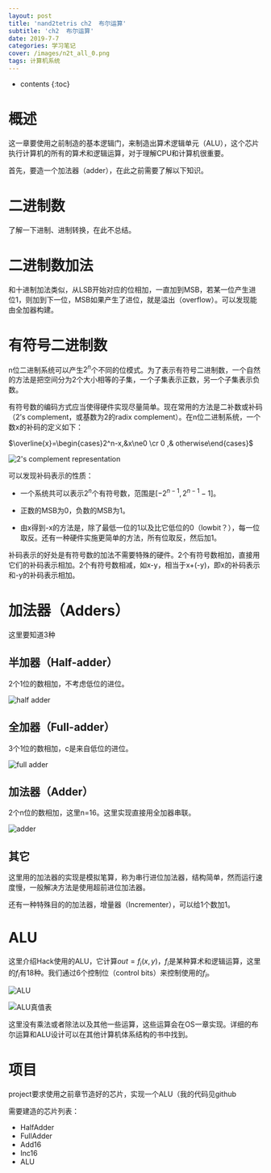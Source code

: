 ```yaml
---
layout: post
title: 'nand2tetris ch2  布尔运算'
subtitle: 'ch2  布尔运算'
date: 2019-7-7
categories: 学习笔记
cover: /images/n2t_all_0.png
tags: 计算机系统
---
```


* contents
{:toc}

# 概述

这一章要使用之前制造的基本逻辑门，来制造出算术逻辑单元（ALU），这个芯片执行计算机的所有的算术和逻辑运算，对于理解CPU和计算机很重要。

首先，要造一个加法器（adder），在此之前需要了解以下知识。

# 二进制数

了解一下进制、进制转换，在此不总结。

# 二进制数加法

和十进制加法类似，从LSB开始对应的位相加，一直加到MSB，若某一位产生进位1，则加到下一位，MSB如果产生了进位，就是溢出（overflow）。可以发现能由全加器构建。

# 有符号二进制数

n位二进制系统可以产生$2^n$个不同的位模式。为了表示有符号二进制数，一个自然的方法是把空间分为2个大小相等的子集，一个子集表示正数，另一个子集表示负数。

有符号数的编码方式应当使得硬件实现尽量简单。现在常用的方法是二补数或补码（2’s complement，或基数为2的radix complement）。在n位二进制系统，一个数x的补码的定义如下：

$\overline{x}=\begin{cases}2^n-x,&x\ne0 \cr 0 ,& otherwise\end{cases}$

![2's complement representation](/images/n2t_2_0.png)

可以发现补码表示的性质：

- 一个系统共可以表示$2^n$个有符号数，范围是$[-2^{n-1},2^{n-1}-1]$。

- 正数的MSB为0，负数的MSB为1。

- 由x得到-x的方法是，除了最低一位的1以及比它低位的0（lowbit？），每一位取反。还有一种硬件实施更简单的方法，所有位取反，然后加1。

补码表示的好处是有符号数的加法不需要特殊的硬件。2个有符号数相加，直接用它们的补码表示相加。2个有符号数相减，如x-y，相当于x+(-y)，即x的补码表示和-y的补码表示相加。

# 加法器（Adders）

这里要知道3种

## 半加器（Half-adder）

2个1位的数相加，不考虑低位的进位。

![half adder](/images/n2t_2_1.png)

## 全加器（Full-adder）

3个1位的数相加，c是来自低位的进位。

![full adder](/images/n2t_2_2.png)

## 加法器（Adder）

2个n位的数相加，这里n=16。这里实现直接用全加器串联。

![adder](/images/n2t_2_3.png)

## 其它

这里用的加法器的实现是模拟笔算，称为串行进位加法器，结构简单，然而运行速度慢，一般解决方法是使用超前进位加法器。

还有一种特殊目的的加法器，增量器（Incrementer），可以给1个数加1。

# ALU

这里介绍Hack使用的ALU，它计算$out=f_i(x,y)$，$f_i$是某种算术和逻辑运算，这里的$f_i$有18种。我们通过6个控制位（control bits）来控制使用的$f_i$。

![ALU](/images/n2t_2_4.png)

![ALU真值表](/images/n2t_2_5.png)

这里没有乘法或者除法以及其他一些运算，这些运算会在OS一章实现。详细的布尔运算和ALU设计可以在其他计算机体系结构的书中找到。

# 项目

project要求使用之前章节造好的芯片，实现一个ALU（我的代码见github

需要建造的芯片列表：
- HalfAdder
- FullAdder
- Add16
- Inc16
- ALU